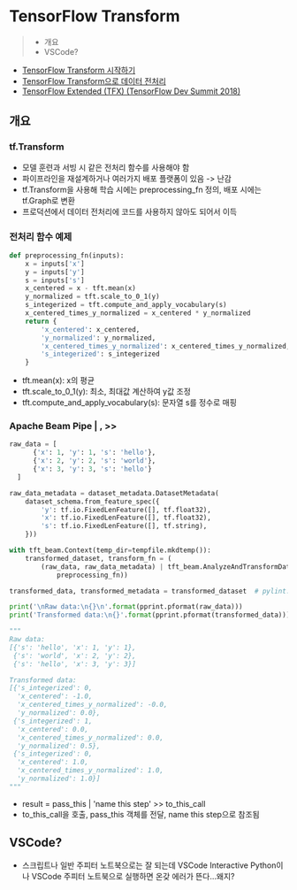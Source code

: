 # TensorFlow Transform

> - 개요
> - VSCode?

- [TensorFlow Transform 시작하기](https://www.tensorflow.org/tfx/transform/get_started)
- [TensorFlow Transform으로 데이터 전처리](https://www.tensorflow.org/tfx/tutorials/transform/simple)
- [TensorFlow Extended (TFX) (TensorFlow Dev Summit 2018)](https://www.youtube.com/watch?v=vdG7uKQ2eKk&feature=youtu.be&t=199)

## 개요
### tf.Transform

- 모델 훈련과 서빙 시 같은 전처리 함수를 사용해야 함
- 파이프라인을 재설계하거나 여러가지 배포 플랫폼이 있음 -> 난감
- tf.Transform을 사용해 학습 시에는 preprocessing_fn 정의, 배포 시에는 tf.Graph로 변환
- 프로덕션에서 데이터 전처리에 코드를 사용하지 않아도 되어서 이득

### 전처리 함수 예제

~~~Python
def preprocessing_fn(inputs):
    x = inputs['x']
    y = inputs['y']
    s = inputs['s']
    x_centered = x - tft.mean(x)
    y_normalized = tft.scale_to_0_1(y)
    s_integerized = tft.compute_and_apply_vocabulary(s)
    x_centered_times_y_normalized = x_centered * y_normalized
    return {
        'x_centered': x_centered,
        'y_normalized': y_normalized,
        'x_centered_times_y_normalized': x_centered_times_y_normalized,
        's_integerized': s_integerized
    }
~~~

- tft.mean(x): x의 평균
- tft.scale_to_0_1(y): 최소, 최대값 계산하여 y값 조정
- tft.compute_and_apply_vocabulary(s): 문자열 s를 정수로 매핑

### Apache Beam Pipe | , >>

~~~Python
raw_data = [
      {'x': 1, 'y': 1, 's': 'hello'},
      {'x': 2, 'y': 2, 's': 'world'},
      {'x': 3, 'y': 3, 's': 'hello'}
  ]

raw_data_metadata = dataset_metadata.DatasetMetadata(
    dataset_schema.from_feature_spec({
        'y': tf.io.FixedLenFeature([], tf.float32),
        'x': tf.io.FixedLenFeature([], tf.float32),
        's': tf.io.FixedLenFeature([], tf.string),
    }))

with tft_beam.Context(temp_dir=tempfile.mkdtemp()):
    transformed_dataset, transform_fn = (
        (raw_data, raw_data_metadata) | tft_beam.AnalyzeAndTransformDataset(
            preprocessing_fn))

transformed_data, transformed_metadata = transformed_dataset  # pylint: disable=unused-variable

print('\nRaw data:\n{}\n'.format(pprint.pformat(raw_data)))
print('Transformed data:\n{}'.format(pprint.pformat(transformed_data)))

"""
Raw data:
[{'s': 'hello', 'x': 1, 'y': 1},
 {'s': 'world', 'x': 2, 'y': 2},
 {'s': 'hello', 'x': 3, 'y': 3}]

Transformed data:
[{'s_integerized': 0,
  'x_centered': -1.0,
  'x_centered_times_y_normalized': -0.0,
  'y_normalized': 0.0},
 {'s_integerized': 1,
  'x_centered': 0.0,
  'x_centered_times_y_normalized': 0.0,
  'y_normalized': 0.5},
 {'s_integerized': 0,
  'x_centered': 1.0,
  'x_centered_times_y_normalized': 1.0,
  'y_normalized': 1.0}]
"""
~~~

- result = pass_this | 'name this step' >> to_this_call
- to_this_call을 호출, pass_this 객체를 전달, name this step으로 참조됨

## VSCode?

- 스크립트나 일반 주피터 노트북으로는 잘 되는데 VSCode Interactive Python이나 VSCode 주피터 노트북으로 실행하면 온갖 에러가 뜬다...왜지?
